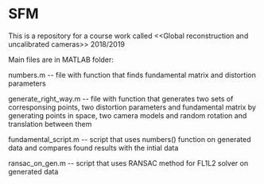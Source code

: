 # SFM
This is a repository for a course work called &lt;&lt;Global reconstruction and uncalibrated cameras>> 2018/2019

Main files are in MATLAB folder:

numbers.m -- file with function that finds fundamental matrix and distortion parameters

generate_right_way.m -- file with function that generates two sets of corresponsing points, two distortion parameters and fundamental         matrix by generating points in space, two camera models and random rotation and translation between them

fundamental_script.m -- script that uses numbers() function on generated data and compares found results with the intial data

ransac_on_gen.m -- script that uses RANSAC method for FL1L2 solver on generated data
